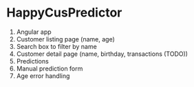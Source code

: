 # HappyCusPredictor

1. Angular app
2. Customer listing page (name, age)
3. Search box to filter by name
4. Customer detail page (name, birthday, transactions (TODO))
5. Predictions
6. Manual prediction form
7. Age error handling
